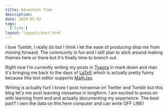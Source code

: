 ```yaml
---
title: Adventure Time
description: 
date: 2020-05-02
tags:
  ['life']
layout: layouts/post.html
---
```


I love Tumblr, I really do but I think I let the ease of producing stop me from moving forward. The community is fun and I still plan to stick around making themes here or there but it's finally time to branch out.

Right now I'm currently writing my posts in [Typora](https://typora.io/) in mark down  and man it's bringing me back to the days of [LaTeX](https://www.latex-project.org/) which is actually pretty funny because this text editor supports [MathJax](https://www.mathjax.org/).

Writing is actually fun! I know I post nonsense on Twitter and Tumblr but this blog let's me post learning nonsense in longform. I am excited to press on with learning front end and actually documenting my experience. The best part? I own the data on this here computer and can write OFF LINE! 